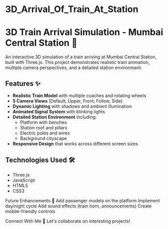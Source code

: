 # 3D_Arrival_Of_Train_At_Station
# 3D Train Arrival Simulation - Mumbai Central Station 🚂

An interactive 3D simulation of a train arriving at Mumbai Central Station, built with Three.js. 
This project demonstrates realistic train animation, multiple camera perspectives, and a detailed station environment.

## Features ✨

- **Realistic Train Model** with multiple coaches and rotating wheels
- **5 Camera Views** (Default, Upper, Front, Follow, Side)
- **Dynamic Lighting** with shadows and ambient illumination
- **Animated Signal System** with blinking lights
- **Detailed Station Environment** including:
  - Platform with benches
  - Station roof and pillars
  - Electric poles and wires
  - Background cityscape
- **Responsive Design** that works across different screen sizes

## Technologies Used 🛠️

- Three.js
- JavaScript
- HTML5
- CSS3

Future Enhancements 🔮
Add passenger models on the platform
Implement day/night cycle
Add sound effects (train horn, announcements)
Create mobile-friendly controls

Connect With Me 🤝
Let's collaborate on interesting projects!
